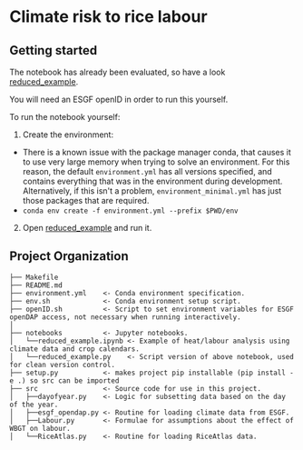 # Climate risk to rice labour

## Getting started
The notebook has already been evaluated, so have a look [reduced_example](notebooks/reduced_example.ipynb).

You will need an ESGF openID in order to run this yourself.

To run the notebook yourself:
1. Create the environment:
* There is a known issue with the package manager conda, that causes it to use very large memory when trying to solve an environment. For this reason, the default `environment.yml` has all versions specified, and contains everything that was in the environment during development. Alternatively, if this isn't a problem, `environment_minimal.yml` has just those packages that are required.
* `conda env create -f environment.yml --prefix $PWD/env`
2. Open [reduced_example](notebooks/reduced_example.ipynb) and run it.


## Project Organization
```
├── Makefile
├── README.md
├── environment.yml    <- Conda environment specification.
├── env.sh             <- Conda environment setup script.
├── openID.sh          <- Script to set environment variables for ESGF openDAP access, not necessary when running interactively.
│
├── notebooks          <- Jupyter notebooks.
│   └──reduced_example.ipynb <- Example of heat/labour analysis using climate data and crop calendars.
│   └──reduced_example.py    <- Script version of above notebook, used for clean version control.
├── setup.py           <- makes project pip installable (pip install -e .) so src can be imported
├── src                <- Source code for use in this project.
│   ├──dayofyear.py    <- Logic for subsetting data based on the day of the year.
│   ├──esgf_opendap.py <- Routine for loading climate data from ESGF.
│   ├──Labour.py       <- Formulae for assumptions about the effect of WBGT on labour.
│   └──RiceAtlas.py    <- Routine for loading RiceAtlas data.
```
